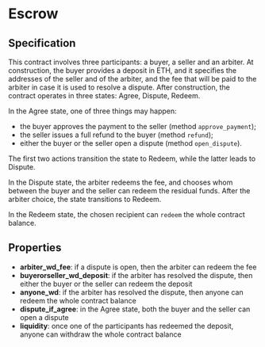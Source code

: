 # Escrow

## Specification

This contract involves three participants: a buyer, a seller and an arbiter. At construction, the buyer provides a deposit in ETH, and it specifies the addresses of the seller and of the arbiter, and the fee that will be paid to the arbiter in case it is used to resolve a dispute. After construction, the contract operates in three states: Agree, Dispute, Redeem. 

In the Agree state, one of three things may happen: 
- the buyer approves the payment to the seller (method `approve_payment`); 
- the seller issues a full refund to the buyer (method `refund`);
- either the buyer or the seller open a dispute (method `open_dispute`).

The first two actions transition the state to Redeem, while the latter leads to Dispute.

In the Dispute state, the arbiter redeems the fee, and chooses whom between the buyer and the seller can redeem the residual funds. After the arbiter choice, the state transitions to Redeem. 

In the Redeem state, the chosen recipient can `redeem` the whole contract balance.

## Properties

- **arbiter_wd_fee**: if a dispute is open, then the arbiter can redeem the fee
- **buyerorseller_wd_deposit**: if the arbiter has resolved the dispute, then either the buyer or the seller can redeem the deposit
- **anyone_wd**: if the arbiter has resolved the dispute, then anyone can redeem the whole contract balance
- **dispute_if_agree**: in the Agree state, both the buyer and the seller can open a dispute
- **liquidity**: once one of the participants has redeemed the deposit, anyone can withdraw the whole contract balance 


